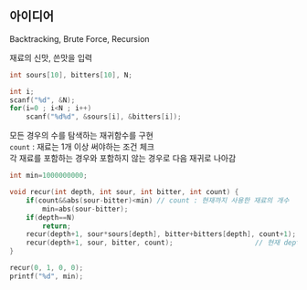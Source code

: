## 아이디어
Backtracking, Brute Force, Recursion

재료의 신맛, 쓴맛을 입력
```c
int sours[10], bitters[10], N;

int i;
scanf("%d", &N);
for(i=0 ; i<N ; i++)
	scanf("%d%d", &sours[i], &bitters[i]);
```
모든 경우의 수를 탐색하는 재귀함수를 구현  
`count` : 재료는 1개 이상 써야하는 조건 체크  
각 재료를 포함하는 경우와 포함하지 않는 경우로 다음 재귀로 나아감
```c
int min=1000000000;

void recur(int depth, int sour, int bitter, int count) {
	if(count&&abs(sour-bitter)<min)	// count : 현재까지 사용한 재료의 개수
		min=abs(sour-bitter);
	if(depth==N)
		return;
	recur(depth+1, sour*sours[depth], bitter+bitters[depth], count+1);	// 현재 depth의 재료를 포함
	recur(depth+1, sour, bitter, count);					// 현재 depth의 재료를 포함하지 않음
}

recur(0, 1, 0, 0);
printf("%d", min);
```